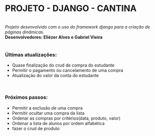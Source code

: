 ﻿<h1>PROJETO - DJANGO - CANTINA</h1>
<br>
    <i>Projeto desenvolvido com o uso do framework django para a criação de páginas dinâmicas.</i> 
    <br>
    <b>Desenvolvedores: Eliézer Alves e Gabriel Vieira</b><br/><br/>
    <h3>Últimas atualizações:</h3>
    <ul>
        <li>Quase finalização do crud de compra do estudante</li>
        <li>Permitir o pagamento ou cancelamento de uma compra</li>
        <li>Atualização do valor da conta do estudante</li>
    </ul>
    <br>
    <h3>Próximos passos:</h3>
    <ul>
        <li>Permitir a exclusão de uma compra</li>
        <li>Permitir ocultar uma compra da lista</li>
        <li>Ordenar as compras por critérios(data, produto, valor)</li>
        <li>Ordenar a lista de alunos por ordem alfabética</li>
        <li>fazer o crud de produto</li>
</ul>